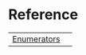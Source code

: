 # Reference #

|                               |  |
|-------------------------------|--|
| [Enumerators](enum.md)   |  |

